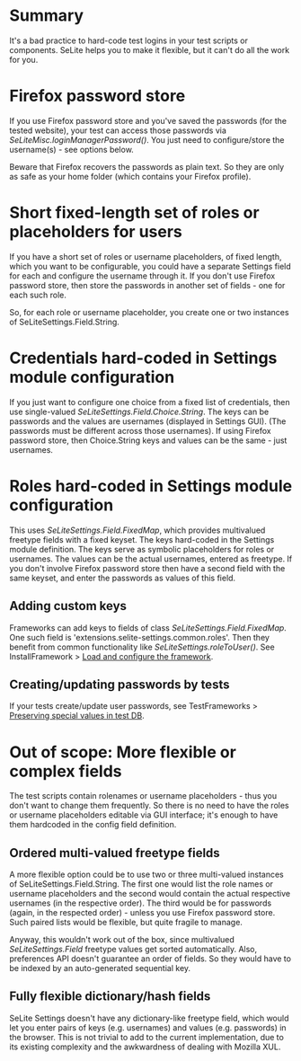 

# Summary #
It's a bad practice to hard-code test logins in your test scripts or components. SeLite helps you to make it flexible, but it can't do all the work for you.

# Firefox password store #
If you use Firefox password store and you've saved the passwords (for the tested website), your test can access those passwords via _SeLiteMisc.loginManagerPassword()_. You just need to configure/store the username(s) - see options below.

Beware that Firefox recovers the passwords as plain text. So they are only as safe as your home folder (which contains your Firefox profile).

# Short fixed-length set of roles or placeholders for users #
If you have a short set of roles or username placeholders, of fixed length, which you want to be configurable, you could have a separate Settings field for each and configure the username through it. If you don't use Firefox password store, then store the passwords in another set of fields - one for each such role.

So, for each role or username placeholder, you create one or two instances of SeLiteSettings.Field.String.

# Credentials hard-coded in Settings module configuration #
If you just want to configure one choice from a fixed list of credentials, then use single-valued _SeLiteSettings.Field.Choice.String_. The keys can be passwords and the values are usernames (displayed in Settings GUI). (The passwords must be different across those usernames). If using Firefox password store, then Choice.String keys and values can be the same - just usernames.

# Roles hard-coded in Settings module configuration #
This uses _SeLiteSettings.Field.FixedMap_, which provides multivalued freetype fields with a fixed keyset. The keys hard-coded in the Settings module definition. The keys serve as symbolic placeholders for roles or usernames. The values can be the actual usernames, entered as freetype. If you don't involve Firefox password store then have a second field with the same keyset, and enter the passwords as values of this field.

## Adding custom keys ##
Frameworks can add keys to fields of class _SeLiteSettings.Field.FixedMap_. One such field is 'extensions.selite-settings.common.roles'. Then they benefit from common functionality like _SeLiteSettings.roleToUser()_. See InstallFramework > [Load and configure the framework](InstallFramework#Load_and_configure_the_framework.md).

## Creating/updating passwords by tests ##
If your tests create/update user passwords, see TestFrameworks > [Preserving special values in test DB](TestFrameworks#Preserving_special_values_in_test_DB.md).

# Out of scope: More flexible or complex fields #
The test scripts contain rolenames or username placeholders - thus you don't want to change them frequently. So there is no need to have the roles or username placeholders editable via GUI interface; it's enough to have them hardcoded in the config field definition.

## Ordered multi-valued freetype fields ##
A more flexible option could be to use two or three multi-valued instances of SeLiteSettings.Field.String. The first one would list the role names or username placeholders and the second would contain the actual respective usernames (in the respective order). The third would be for passwords (again, in the respected order) - unless you use Firefox password store. Such paired lists would be flexible, but quite fragile to manage.

Anyway, this wouldn't work out of the box, since multivalued _SeLiteSettings.Field_ freetype values get sorted automatically. Also, preferences API doesn't guarantee an order of fields. So they would have to be indexed by an auto-generated sequential key.

## Fully flexible dictionary/hash fields ##
SeLite Settings doesn't have any dictionary-like freetype field, which would let you enter pairs of keys (e.g. usernames) and values (e.g. passwords) in the browser. This is not trivial to add to the current implementation, due to its existing complexity and the awkwardness of dealing with Mozilla XUL.